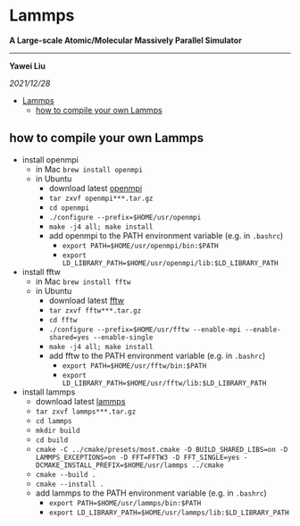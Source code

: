 # Lammps

**A Large-scale Atomic/Molecular Massively Parallel Simulator**

---

**Yawei Liu**

*2021/12/28*

- [Lammps](#lammps)
  - [how to compile your own Lammps](#how-to-compile-your-own-lammps)

## how to compile your own Lammps

* install openmpi
  * in Mac ```brew install openmpi```
  * in Ubuntu
    * download latest [openmpi](https://www.open-mpi.org/)
    * ```tar zxvf openmpi***.tar.gz```
    * ```cd openmpi```
    * ```./configure --prefix=$HOME/usr/openmpi```
    * ```make -j4 all; make install```
    * add openmpi to the PATH environment variable (e.g. in ```.bashrc```)
      * ```export PATH=$HOME/usr/openmpi/bin:$PATH```
      * ```export LD_LIBRARY_PATH=$HOME/usr/openmpi/lib:$LD_LIBRARY_PATH```
* install fftw
  * in Mac ```brew install fftw```
  * in Ubuntu
    * download latest [fftw](https://www.fftw.org/)
    * ```tar zxvf fftw***.tar.gz```
    * ```cd fftw```
    * ```./configure --prefix=$HOME/usr/fftw --enable-mpi --enable-shared=yes --enable-single```
    * ```make -j4 all; make install```
    * add fftw to the PATH environment variable (e.g. in ```.bashrc```)
      * ```export PATH=$HOME/usr/fftw/bin:$PATH```
      * ```export LD_LIBRARY_PATH=$HOME/usr/fftw/lib:$LD_LIBRARY_PATH```
* install lammps
  * download latest [lammps](https://www.lammps.org/)
  * ```tar zxvf lammps***.tar.gz```
  * ```cd lammps```
  * ```mkdir build```
  * ```cd build```
  * ```cmake -C ../cmake/presets/most.cmake -D BUILD_SHARED_LIBS=on -D LAMMPS_EXCEPTIONS=on -D FFT=FFTW3 -D FFT_SINGLE=yes -DCMAKE_INSTALL_PREFIX=$HOME/usr/lammps ../cmake```
  * ```cmake --build .```
  * ```cmake --install .```
  * add lammps to the PATH environment variable (e.g. in ```.bashrc```)
    * ```export PATH=$HOME/usr/lammps/bin:$PATH```
    * ```export LD_LIBRARY_PATH=$HOME/usr/lammps/lib:$LD_LIBRARY_PATH```